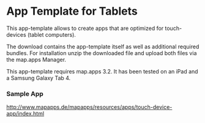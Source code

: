 # App Template for Tablets
This app-template allows to create apps that are optimized for touch-devices (tablet computers).

The download contains the app-template itself as well as additional required bundles. For installation unzip the downloaded file and upload both files via the map.apps Manager.

This app-template requires map.apps 3.2. It has been tested on an iPad and a Samsung Galaxy Tab 4.

### Sample App ###
http://www.mapapps.de/mapapps/resources/apps/touch-device-app/index.html
